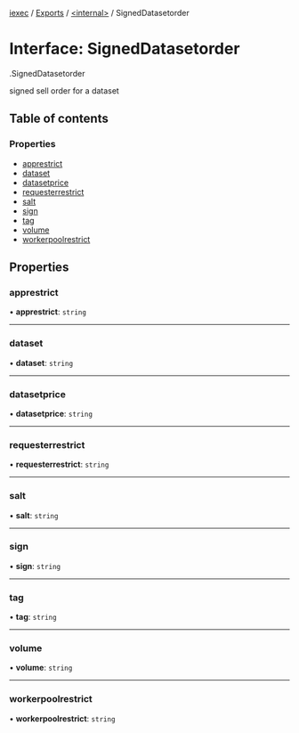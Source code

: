 [iexec](../README.md) / [Exports](../modules.md) / [<internal\>](../modules/internal_.md) / SignedDatasetorder

# Interface: SignedDatasetorder

[<internal>](../modules/internal_.md).SignedDatasetorder

signed sell order for a dataset

## Table of contents

### Properties

- [apprestrict](internal_.SignedDatasetorder.md#apprestrict)
- [dataset](internal_.SignedDatasetorder.md#dataset)
- [datasetprice](internal_.SignedDatasetorder.md#datasetprice)
- [requesterrestrict](internal_.SignedDatasetorder.md#requesterrestrict)
- [salt](internal_.SignedDatasetorder.md#salt)
- [sign](internal_.SignedDatasetorder.md#sign)
- [tag](internal_.SignedDatasetorder.md#tag)
- [volume](internal_.SignedDatasetorder.md#volume)
- [workerpoolrestrict](internal_.SignedDatasetorder.md#workerpoolrestrict)

## Properties

### apprestrict

• **apprestrict**: `string`

___

### dataset

• **dataset**: `string`

___

### datasetprice

• **datasetprice**: `string`

___

### requesterrestrict

• **requesterrestrict**: `string`

___

### salt

• **salt**: `string`

___

### sign

• **sign**: `string`

___

### tag

• **tag**: `string`

___

### volume

• **volume**: `string`

___

### workerpoolrestrict

• **workerpoolrestrict**: `string`
